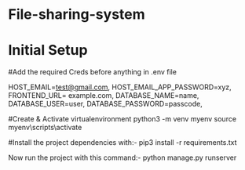 # File-sharing-system



# Initial Setup

#Add the required Creds before anything in .env file

HOST_EMAIL=test@gmail.com,
HOST_EMAIL_APP_PASSWORD=xyz,
FRONTEND_URL= example.com,
DATABASE_NAME=name,
DATABASE_USER=user,
DATABASE_PASSWORD=passcode,

#Create & Activate virtualenvironment 
python3 -m venv myenv
source myenv\scripts\activate

#Install the project dependencies with:-
pip3 install -r requirements.txt

Now run the project with this command:-
python manage.py runserver


